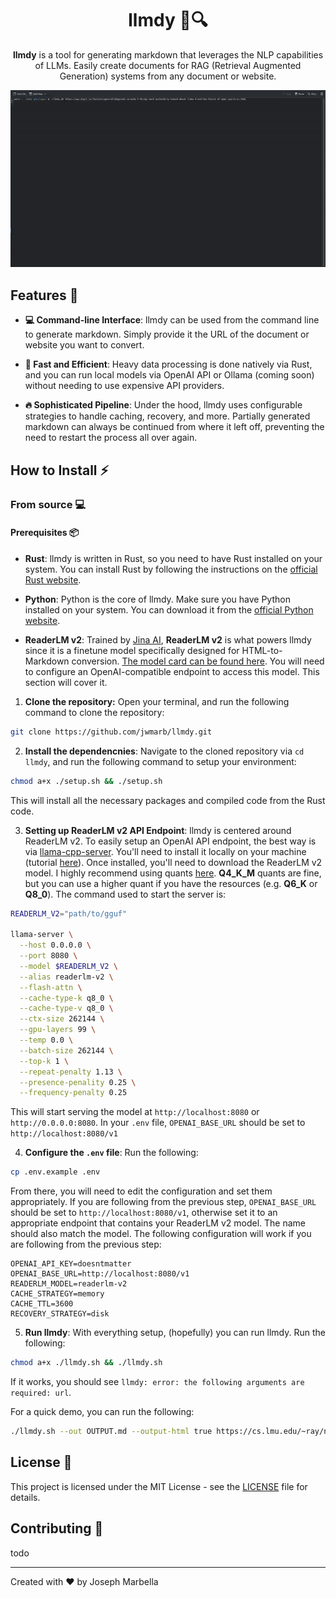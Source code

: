 <h1 align="center">
llmdy 📄🔍
</h1>

<p align="center">
<strong>llmdy</strong> is a tool for generating markdown that leverages the NLP capabilities of LLMs. Easily create documents for RAG (Retrieval Augmented Generation) systems from any document or website.
</p>

<div align="center">
  <img src="./demo.gif">
</div>

## Features 🚀

- **💻 Command-line Interface**: llmdy can be used from the command line to generate markdown. Simply provide it the URL of the document or website you want to convert.

- **🚀 Fast and Efficient**: Heavy data processing is done natively via Rust, and you can run local models via OpenAI API or Ollama (coming soon) without needing to use expensive API providers.

- **🔥 Sophisticated Pipeline**: Under the hood, llmdy uses configurable strategies to handle caching, recovery, and more. Partially generated markdown can always be continued from where it left off, preventing the need to restart the process all over again.

## How to Install ⚡

### From source 💻

#### Prerequisites 📦

- **Rust**: llmdy is written in Rust, so you need to have Rust installed on your system. You can install Rust by following the instructions on the [official Rust website](https://www.rust-lang.org/tools/install).

- **Python**: Python is the core of llmdy. Make sure you have Python installed on your system. You can download it from the [official Python website](https://www.python.org/downloads/).

- **ReaderLM v2**: Trained by [Jina AI](https://jina.ai/), **ReaderLM v2** is what powers llmdy since it is a finetune model specifically designed for HTML-to-Markdown conversion. [The model card can be found here](https://huggingface.co/jinaai/ReaderLM-v2). You will need to configure an OpenAI-compatible endpoint to access this model. This section will cover it.

1. **Clone the repository:** Open your terminal, and run the following command to clone the repository:

```sh
git clone https://github.com/jwmarb/llmdy.git
```

2. **Install the dependencnies**: Navigate to the cloned repository via `cd llmdy`, and run the following command to setup your environment:

```sh
chmod a+x ./setup.sh && ./setup.sh
```

This will install all the necessary packages and compiled code from the Rust code.

3. **Setting up ReaderLM v2 API Endpoint**: llmdy is centered around ReaderLM v2. To easily setup an OpenAI API endpoint, the best way is via [llama-cpp-server](https://github.com/ggml-org/llama.cpp/blob/master/examples/server/README.md). You'll need to install it locally on your machine (tutorial [here](https://github.com/ggml-org/llama.cpp/blob/master/docs/build.md)). Once installed, you'll need to download the ReaderLM v2 model. I highly recommend using quants [here](https://huggingface.co/mradermacher/ReaderLM-v2-i1-GGUF). **Q4_K_M** quants are fine, but you can use a higher quant if you have the resources (e.g. **Q6_K** or **Q8_0**). The command used to start the server is:

```sh
READERLM_V2="path/to/gguf"

llama-server \
  --host 0.0.0.0 \
  --port 8080 \
  --model $READERLM_V2 \
  --alias readerlm-v2 \
  --flash-attn \
  --cache-type-k q8_0 \
  --cache-type-v q8_0 \
  --ctx-size 262144 \
  --gpu-layers 99 \
  --temp 0.0 \
  --batch-size 262144 \
  --top-k 1 \
  --repeat-penalty 1.13 \
  --presence-penality 0.25 \
  --frequency-penalty 0.25
```

This will start serving the model at `http://localhost:8080` or `http://0.0.0.0:8080`. In your `.env` file, `OPENAI_BASE_URL` should be set to `http://localhost:8080/v1`

4. **Configure the `.env` file**: Run the following:

```sh
cp .env.example .env
```

From there, you will need to edit the configuration and set them appropriately. If you are following from the previous step, `OPENAI_BASE_URL` should be set to `http://localhost:8080/v1`, otherwise set it to an appropriate endpoint that contains your ReaderLM v2 model. The name should also match the model. The following configuration will work if you are following from the previous step:

```plaintext
OPENAI_API_KEY=doesntmatter
OPENAI_BASE_URL=http://localhost:8080/v1
READERLM_MODEL=readerlm-v2
CACHE_STRATEGY=memory
CACHE_TTL=3600
RECOVERY_STRATEGY=disk
```

5. **Run llmdy**: With everything setup, (hopefully) you can run llmdy. Run the following:

```sh
chmod a+x ./llmdy.sh && ./llmdy.sh
```

If it works, you should see `llmdy: error: the following arguments are required: url`.

For a quick demo, you can run the following:

```sh
./llmdy.sh --out OUTPUT.md --output-html true https://cs.lmu.edu/~ray/notes/plstudy/
```

## License 📜

This project is licensed under the MIT License - see the [LICENSE](LICENSE) file for details.

## Contributing 🙌

todo

---

Created with ❤️ by Joseph Marbella
